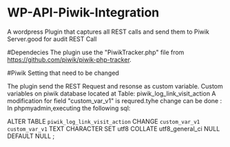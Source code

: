 # WP-API-Piwik-Integration
A wordpress Plugin that captures all REST calls and send them to Piwik Server.good for audit REST Call

#Dependecies
The plugin use the "PiwikTracker.php" file from https://github.com/piwik/piwik-php-tracker.

#Piwik Setting that need to be changed

The plugin send the REST Request and resonse as custom variable. Custom variables on piwik database located at Table: piwik_log_link_visit_action
A modification for field "custom_var_v1" is requred.tyhe change can be done :
In phpmyadmin,executing the following sql:

ALTER TABLE `piwik_log_link_visit_action` CHANGE `custom_var_v1` `custom_var_v1` TEXT CHARACTER SET utf8 COLLATE utf8_general_ci NULL DEFAULT NULL ;

